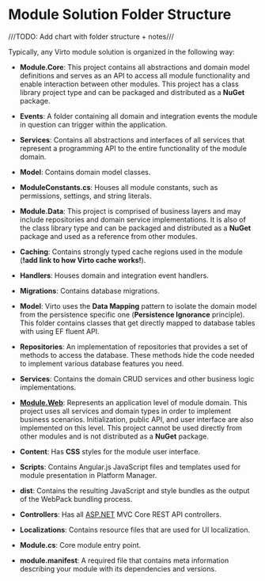 ﻿# Module Solution Folder Structure
///TODO: Add chart with folder structure + notes///

Typically, any Virto module solution is organized in the following way:

+ **Module.Core**: This project contains all abstractions and domain model definitions and serves as an API to access all module functionality and enable interaction between other modules. This project has a class library project type and can be packaged and distributed as a **NuGet** package.

+   **Events**: A folder containing all domain and integration events the module in question can trigger within the application.
    
+ **Services**: Contains all abstractions and interfaces of all services that represent a programming API to the entire functionality of the module domain.
    
+ **Model**: Contains domain model classes.
    
+ **ModuleConstants.cs**: Houses all module constants, such as permissions, settings, and string literals.   

+ **Module.Data**: This project is comprised of business layers and may include repositories and domain service implementations. It is also of the class library type and can be packaged and distributed as a **NuGet** package and used as a reference from other modules.

+ **Caching**: Contains strongly typed cache regions used in the module (**!add link to how Virto cache works!**).
    
+ **Handlers**: Houses domain and integration event handlers.
    
+ **Migrations**: Contains database migrations.
    
+ **Model**: Virto uses the **Data Mapping** pattern to isolate the domain model from the persistence specific one (**Persistence Ignorance** principle). This folder contains classes that get directly mapped to database tables with using EF fluent API.
    
+ **Repositories**: An implementation of repositories that provides a set of methods to access the database. These methods hide the code needed to implement various database features you need.
    
+ **Services**: Contains the domain CRUD services and other business logic implementations.

+ [**Module.Web**](http://module.web/): Represents an application level of module domain. This project uses all services and domain types in order to implement business scenarios. Initialization, public API, and user interface are also implemented on this level. This project cannot be used directly from other modules and is not distributed as a **NuGet** package.

+ **Content**: Has **CSS** styles for the module user interface.
    
+ **Scripts**: Contains Angular.js JavaScript files and templates used for module presentation in Platform Manager.
    
+ **dist**: Contains the resulting JavaScript and style bundles as the output of the WebPack bundling process.
    
+ **Controllers**: Has all [ASP.NET](http://asp.net/) MVC Core REST API controllers.
    
+ **Localizations**: Contains resource files that are used for UI localization.
    
+ **Module.cs**: Core module entry point.
    
 + **module.manifest**: A required file that contains meta information describing your module with its dependencies and versions.
